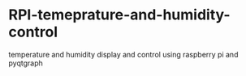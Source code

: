 # RPI-temeprature-and-humidity-control
temperature and humidity display and control using raspberry pi and pyqtgraph  
